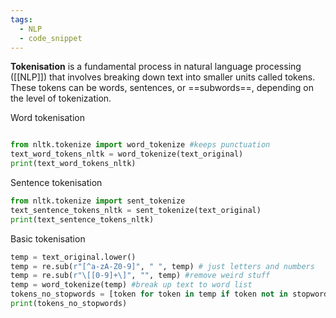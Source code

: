 ```yaml
---
tags:
  - NLP
  - code_snippet
---
```

**Tokenisation** is a fundamental process in natural language processing ([[NLP]]) that involves breaking down text into smaller units called tokens. These tokens can be words, sentences, or ==subwords==, depending on the level of tokenization. 

Word tokenisation
```python

from nltk.tokenize import word_tokenize #keeps punctuation
text_word_tokens_nltk = word_tokenize(text_original)
print(text_word_tokens_nltk)
```

Sentence tokenisation

```python
from nltk.tokenize import sent_tokenize
text_sentence_tokens_nltk = sent_tokenize(text_original)
print(text_sentence_tokens_nltk)
```

Basic tokenisation
```python
temp = text_original.lower()
temp = re.sub(r"[^a-zA-Z0-9]", " ", temp) # just letters and numbers
temp = re.sub(r"\[[0-9]+\]", "", temp) #remove weird stuff
temp = word_tokenize(temp) #break up text to word list
tokens_no_stopwords = [token for token in temp if token not in stopwords.words("english")] #remove common words
print(tokens_no_stopwords)
```